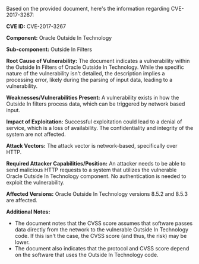 Based on the provided document, here's the information regarding CVE-2017-3267:

**CVE ID:** CVE-2017-3267

**Component:** Oracle Outside In Technology

**Sub-component:** Outside In Filters

**Root Cause of Vulnerability:**  The document indicates a vulnerability within the Outside In Filters of Oracle Outside In Technology. While the specific nature of the vulnerability isn't detailed, the description implies a processing error, likely during the parsing of input data, leading to a vulnerability.

**Weaknesses/Vulnerabilities Present:** A vulnerability exists in how the Outside In filters process data, which can be triggered by network based input.

**Impact of Exploitation:** Successful exploitation could lead to a denial of service, which is a loss of availability. The confidentiality and integrity of the system are not affected.

**Attack Vectors:** The attack vector is network-based, specifically over HTTP.

**Required Attacker Capabilities/Position:** An attacker needs to be able to send malicious HTTP requests to a system that utilizes the vulnerable Oracle Outside In Technology component. No authentication is needed to exploit the vulnerability.

**Affected Versions:** Oracle Outside In Technology versions 8.5.2 and 8.5.3 are affected.

**Additional Notes:**
- The document notes that the CVSS score assumes that software passes data directly from the network to the vulnerable Outside In Technology code. If this isn't the case, the CVSS score (and thus, the risk) may be lower.
- The document also indicates that the protocol and CVSS score depend on the software that uses the Outside In Technology code.